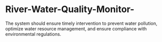 # River-Water-Quality-Monitor-
The system should ensure timely intervention to prevent water pollution, optimize water resource management, and ensure compliance with environmental regulations.
